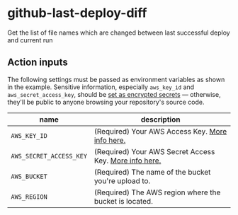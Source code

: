 # github-last-deploy-diff
Get the list of file names which are changed between last successful deploy and current run


## Action inputs

The following settings must be passed as environment variables as shown in the example. Sensitive information, especially `aws_key_id` and `aws_secret_access_key`, should be [set as encrypted secrets](https://help.github.com/en/articles/virtual-environments-for-github-actions#creating-and-using-secrets-encrypted-variables) — otherwise, they'll be public to anyone browsing your repository's source code.

| name                    | description                                                  |
| ----------------------- | ------------------------------------------------------------ |
| `AWS_KEY_ID`            | (Required) Your AWS Access Key. [More info here.](https://docs.aws.amazon.com/general/latest/gr/managing-aws-access-keys.html) |
| `AWS_SECRET_ACCESS_KEY` | (Required) Your AWS Secret Access Key. [More info here.](https://docs.aws.amazon.com/general/latest/gr/managing-aws-access-keys.html) |
| `AWS_BUCKET`            | (Required) The name of the bucket you're upload to.
| `AWS_REGION`            | (Required) The AWS region where the bucket is located.

